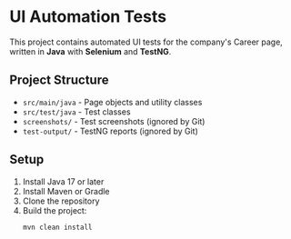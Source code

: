 # UI Automation Tests

This project contains automated UI tests for the company's Career page, written in **Java** with **Selenium** and **TestNG**.

## Project Structure

- `src/main/java` - Page objects and utility classes
- `src/test/java` - Test classes
- `screenshots/` - Test screenshots (ignored by Git)
- `test-output/` - TestNG reports (ignored by Git)

## Setup

1. Install Java 17 or later
2. Install Maven or Gradle
3. Clone the repository
4. Build the project:
   ```bash
   mvn clean install
